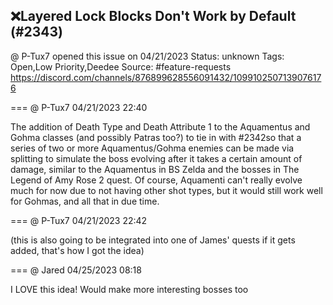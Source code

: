 ## ❌Layered Lock Blocks Don't Work by Default (#2343)
@ P-Tux7 opened this issue on 04/21/2023
Status: unknown
Tags: Open,Low Priority,Deedee
Source: #feature-requests https://discord.com/channels/876899628556091432/1099102507139076176


=== @ P-Tux7 04/21/2023 22:40

The addition of Death Type and Death Attribute 1 to the Aquamentus and Gohma classes (and possibly Patras too?) to tie in with #2342so that a series of two or more Aquamentus/Gohma enemies can be made via splitting to simulate the boss evolving after it takes a certain amount of damage, similar to the Aquamentus in BS Zelda and the bosses in The Legend of Amy Rose 2 quest. Of course, Aquamenti can't really evolve much for now due to not having other shot types, but it would still work well for Gohmas, and all that in due time.

=== @ P-Tux7 04/21/2023 22:42

(this is also going to be integrated into one of James' quests if it gets added, that's how I got the idea)

=== @ Jared 04/25/2023 08:18

I LOVE this idea! Would make more interesting bosses too
